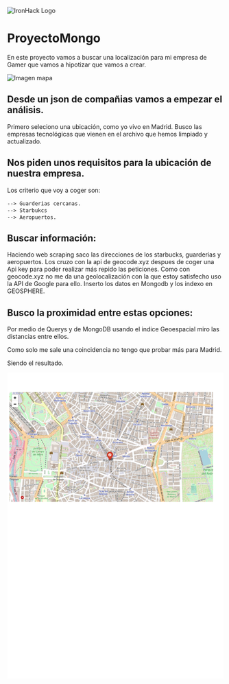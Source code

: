 ![IronHack Logo](https://s3-eu-west-1.amazonaws.com/ih-materials/uploads/upload_d5c5793015fec3be28a63c4fa3dd4d55.png)

# ProyectoMongo
En este proyecto vamos a buscar una localización para mi empresa de Gamer que vamos a hipotizar que vamos a crear.


![Imagen mapa](https://cdni.rt.com/actualidad/public_images/2015.01/original/54b519f272139e17538b45b0.jpg)


## Desde un json de compañias vamos a empezar el análisis.
Primero seleciono una ubicación, como yo vivo en Madrid. Busco las empresas tecnológicas que vienen en el archivo que hemos limpiado y actualizado.

## Nos piden unos requisitos para la ubicación de nuestra empresa.
Los criterio que voy a coger son:

    --> Guarderias cercanas.
    --> Starbukcs    
    --> Aeropuertos.
## Buscar información:

Haciendo web scraping saco las direcciones de los starbucks, guarderias y aeropuertos.
Los cruzo con la api de geocode.xyz despues de coger una Api key para poder realizar más repido las peticiones.
Como con geocode.xyz no me da una geolocalización con la que estoy satisfecho uso la API de Google para ello.
Inserto los datos en Mongodb y los indexo en GEOSPHERE.

## Busco la proximidad entre estas opciones:
Por medio de Querys y de MongoDB usando el indice Geoespacial miro las distancias entre ellos.

Como solo me sale una coincidencia no tengo que probar más para Madrid.

Siendo el resultado.

<img src="/Input/imagenes/imagenMapaFolium.png" width="700">


